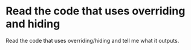 <!-- ENGLISH -->
# Read the code that uses overriding and hiding

Read the code that uses overriding/hiding and tell me what it outputs.